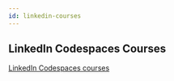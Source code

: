 ```yaml
---
id: linkedin-courses
---
```


## LinkedIn Codespaces Courses

<a href="#">LinkedIn Codespaces courses</a>
